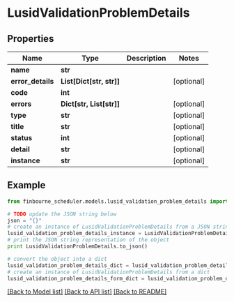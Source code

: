 # LusidValidationProblemDetails


## Properties
Name | Type | Description | Notes
------------ | ------------- | ------------- | -------------
**name** | **str** |  | 
**error_details** | **List[Dict[str, str]]** |  | [optional] 
**code** | **int** |  | 
**errors** | **Dict[str, List[str]]** |  | [optional] 
**type** | **str** |  | [optional] 
**title** | **str** |  | [optional] 
**status** | **int** |  | [optional] 
**detail** | **str** |  | [optional] 
**instance** | **str** |  | [optional] 

## Example

```python
from finbourne_scheduler.models.lusid_validation_problem_details import LusidValidationProblemDetails

# TODO update the JSON string below
json = "{}"
# create an instance of LusidValidationProblemDetails from a JSON string
lusid_validation_problem_details_instance = LusidValidationProblemDetails.from_json(json)
# print the JSON string representation of the object
print LusidValidationProblemDetails.to_json()

# convert the object into a dict
lusid_validation_problem_details_dict = lusid_validation_problem_details_instance.to_dict()
# create an instance of LusidValidationProblemDetails from a dict
lusid_validation_problem_details_form_dict = lusid_validation_problem_details.from_dict(lusid_validation_problem_details_dict)
```
[[Back to Model list]](../README.md#documentation-for-models) [[Back to API list]](../README.md#documentation-for-api-endpoints) [[Back to README]](../README.md)


